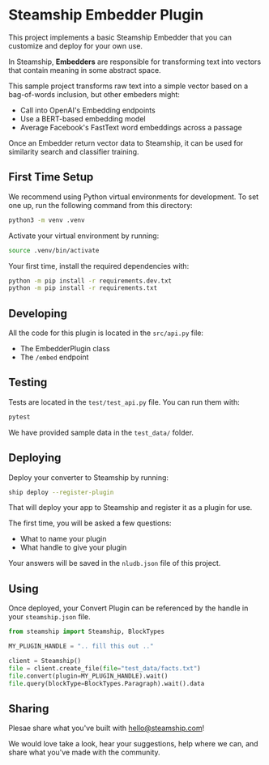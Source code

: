 # Steamship Embedder Plugin

This project implements a basic Steamship Embedder that you can customize and deploy for your own use.

In Steamship, **Embedders** are responsible for transforming text into vectors that contain meaning in some abstract space.

This sample project transforms raw text into a simple vector based on a bag-of-words inclusion, but other embeders might:

* Call into OpenAI's Embedding endpoints
* Use a BERT-based embedding model
* Average Facebook's FastText word embeddings across a passage

Once an Embedder return vector data to Steamship, it can be used for similarity search and classifier training.

## First Time Setup

We recommend using Python virtual environments for development.
To set one up, run the following command from this directory:

```bash
python3 -m venv .venv
```

Activate your virtual environment by running:

```bash
source .venv/bin/activate
```

Your first time, install the required dependencies with:

```bash
python -m pip install -r requirements.dev.txt
python -m pip install -r requirements.txt
```

## Developing

All the code for this plugin is located in the `src/api.py` file:

* The EmbedderPlugin class
* The `/embed` endpoint

## Testing

Tests are located in the `test/test_api.py` file. You can run them with:

```bash
pytest
```

We have provided sample data in the `test_data/` folder.

## Deploying

Deploy your converter to Steamship by running:

```bash
ship deploy --register-plugin
```

That will deploy your app to Steamship and register it as a plugin for use.

The first time, you will be asked a few questions:
* What to name your plugin
* What handle to give your plugin

Your answers will be saved in the `nludb.json` file of this project.

## Using

Once deployed, your Convert Plugin can be referenced by the handle in your `steamship.json` file.

```python
from steamship import Steamship, BlockTypes

MY_PLUGIN_HANDLE = ".. fill this out .."

client = Steamship()
file = client.create_file(file="test_data/facts.txt")
file.convert(plugin=MY_PLUGIN_HANDLE).wait()
file.query(blockType=BlockTypes.Paragraph).wait().data
```

## Sharing

Plesae share what you've built with hello@steamship.com! 

We would love take a look, hear your suggestions, help where we can, and share what you've made with the community.